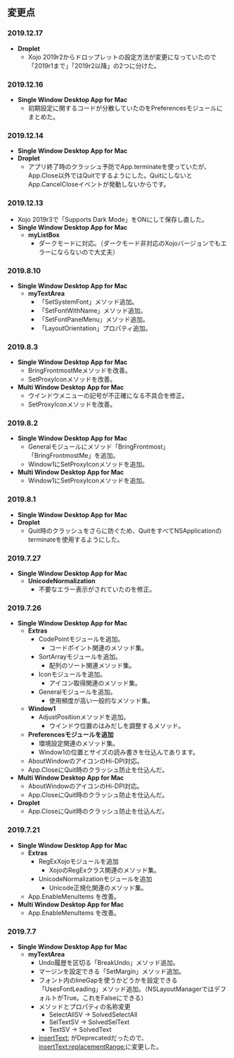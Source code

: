 ## 変更点

### 2019.12.17
* **Droplet**
    * Xojo 2019r2からドロップレットの設定方法が変更になっていたので「2019r1まで」「2019r2以降」の2つに分けた。
### 2019.12.16
* **Single Window Desktop App for Mac**
    * 初期設定に関するコードが分散していたのをPreferencesモジュールにまとめた。
### 2019.12.14
* **Single Window Desktop App for Mac**
* **Droplet**
    * アプリ終了時のクラッシュ予防でApp.terminateを使っていたが、App.Close以外ではQuitでするようにした。QuitにしないとApp.CancelCloseイベントが発動しないからです。
### 2019.12.13
* Xojo 2019r3で「Supports Dark Mode」をONにして保存し直した。
* **Single Window Desktop App for Mac**
    * **myListBox**
        * ダークモードに対応。（ダークモード非対応のXojoバージョンでもエラーにならないので大丈夫）
### 2019.8.10
* **Single Window Desktop App for Mac**
    * **myTextArea**
        * 「SetSystemFont」メソッド追加。
        * 「SetFontWithName」メソッド追加。
        * 「SetFontPanelMenu」メソッド追加。
        * 「LayoutOrientation」プロパティ追加。
### 2019.8.3
* **Single Window Desktop App for Mac**
    * BringFrontmostMeメソッドを改善。
    * SetProxyIconメソッドを改善。
* **Multi Window Desktop App for Mac**
    * ウインドウメニューの記号が不正確になる不具合を修正。
    * SetProxyIconメソッドを改善。

### 2019.8.2
* **Single Window Desktop App for Mac**
    * Generalモジュールにメソッド「BringFrontmost」「BringFrontmostMe」を追加。
    * Window1にSetProxyIconメソッドを追加。
* **Multi Window Desktop App for Mac**
    * Window1にSetProxyIconメソッドを追加。

### 2019.8.1
* **Single Window Desktop App for Mac**
* **Droplet**
    * Quit時のクラッシュをさらに防ぐため、QuitをすべてNSApplicationのterminateを使用するようにした。

### 2019.7.27
* **Single Window Desktop App for Mac**
    * **UnicodeNormalization**
        * 不要なエラー表示がされていたのを修正。

### 2019.7.26
* **Single Window Desktop App for Mac**
    * **Extras**
        * CodePointモジュールを追加。
            * コードポイント関連のメソッド集。
        * SortArrayモジュールを追加。
            * 配列のソート関連メソッド集。
        * Iconモジュールを追加。
            * アイコン取得関連のメソッド集。
        * Generalモジュールを追加。
            * 使用頻度が高い一般的なメソッド集。
    * **Window1**
        * AdjustPositionメソッドを追加。
            * ウインドウ位置のはみだしを調整するメソッド。
    * **Preferencesモジュールを追加**
        * 環境設定関連のメソッド集。
        * Window1の位置とサイズの読み書きを仕込んであります。
    * AboutWindowのアイコンのHi-DPI対応。
    * App.CloseにQuit時のクラッシュ防止を仕込んだ。
* **Multi Window Desktop App for Mac**
    * AboutWindowのアイコンのHi-DPI対応。
    * App.CloseにQuit時のクラッシュ防止を仕込んだ。
* **Droplet**
    * App.CloseにQuit時のクラッシュ防止を仕込んだ。

### 2019.7.21
* **Single Window Desktop App for Mac**
    * **Extras**
        * RegExXojoモジュールを追加
            * XojoのRegExクラス関連のメソッド集。
        * UnicodeNormalizationモジュールを追加
            * Unicode正規化関連のメソッド集。
    * App.EnableMenuItems を改善。
* **Multi Window Desktop App for Mac**
    * App.EnableMenuItems を改善。

### 2019.7.7
* **Single Window Desktop App for Mac**
    * **myTextArea**
        * Undo履歴を区切る「BreakUndo」メソッド追加。
        * マージンを設定できる「SetMargin」メソッド追加。
        * フォント内のlineGapを使うかどうかを設定できる「UsesFontLeading」メソッド追加。（NSLayoutManagerではデフォルトがTrue。これをFalseにできる）
        * メソッドとプロパティの名称変更
            * SelectAllSV → SolvedSelectAll
            * SelTextSV → SolvedSelText
            * TextSV → SolvedText
        * [insertText:](https://developer.apple.com/documentation/appkit/nstextview/1449174-inserttext?language=objc) がDeprecatedだったので、[insertText:replacementRange:](https://developer.apple.com/documentation/appkit/nstextinputclient/1438258-inserttext?language=objc)に変更した。